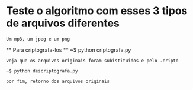 # Teste o algoritmo com esses 3 tipos de arquivos diferentes
    Um mp3, um jpeg e um png
** Para criptografa-los **
    ~$ python criptografa.py
    
    veja que os arquivos originais foram subistituidos e pelo .cripto
    
    ~$ python descriptografa.py
    
    por fim, retorno dos arquivos originais
